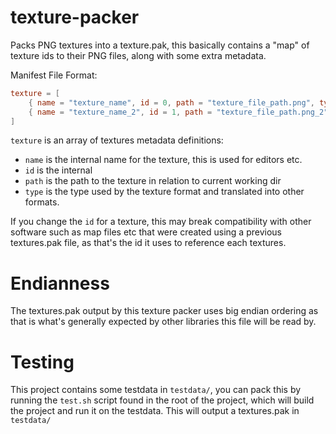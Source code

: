 # texture-packer

Packs PNG textures into a texture.pak, this basically contains a "map" of texture ids to their PNG files, along with some extra metadata.

Manifest File Format:

```toml
texture = [
    { name = "texture_name", id = 0, path = "texture_file_path.png", type = "TILE" },
    { name = "texture_name_2", id = 1, path = "texture_file_path.png_2", type = "OBJ" },
]
```

`texture` is an array of textures metadata definitions:

- `name` is the internal name for the texture, this is used for editors etc.
- `id` is the internal
- `path` is the path to the texture in relation to current working dir
- `type` is the type used by the texture format and translated into other formats.

If you change the `id` for a texture, this may break compatibility with other software such as map files etc that were created using a previous textures.pak file, as that's the id it uses to reference each textures.

# Endianness

The textures.pak output by this texture packer uses big endian ordering as that is what's generally expected by other libraries this file will be read by.

# Testing

This project contains some testdata in `testdata/`, you can pack this by running the `test.sh` script found in the root of the project, which will build the project and run it on the testdata. This will output a textures.pak in `testdata/`
